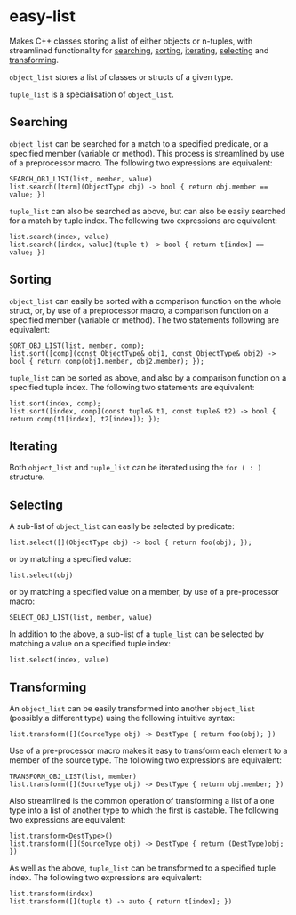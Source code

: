 # easy-list
Makes C++ classes storing a list of either objects or n-tuples, with streamlined functionality for [searching](#Searching), [sorting](#Sorting), [iterating](#Iterating), [selecting](#Selecting) and [transforming](#Transforming).

<code>object_list</code> stores a list of classes or structs of a given type.

<code>tuple_list</code> is a specialisation of <code>object_list<tuple></code>.

Searching
---------

<code>object_list</code> can be searched for a match to a specified predicate, or a specified member (variable or method). This process is streamlined by use of a preprocessor macro. The following two expressions are equivalent:

    SEARCH_OBJ_LIST(list, member, value)
    list.search([term](ObjectType obj) -> bool { return obj.member == value; })

<code>tuple_list</code> can also be searched as above, but can also be easily searched for a match by tuple index. The following two expressions are equivalent:

    list.search(index, value)
    list.search([index, value](tuple t) -> bool { return t[index] == value; })
  
Sorting
-------

<code>object_list</code> can easily be sorted with a comparison function on the whole struct, or, by use of a preprocessor macro, a comparison function on a specified member (variable or method). The two statements following are equivalent:

    SORT_OBJ_LIST(list, member, comp);
    list.sort([comp](const ObjectType& obj1, const ObjectType& obj2) -> bool { return comp(obj1.member, obj2.member); });

<code>tuple_list</code> can be sorted as above, and also by a comparison function on a specified tuple index. The following two statements are equivalent:

    list.sort(index, comp);
    list.sort([index, comp](const tuple& t1, const tuple& t2) -> bool { return comp(t1[index], t2[index]); });

Iterating
---------

Both <code>object_list</code> and <code>tuple_list</code> can be iterated using the <code>for ( : )</code> structure.

Selecting
---------

A sub-list of <code>object_list</code> can easily be selected by predicate:

    list.select([](ObjectType obj) -> bool { return foo(obj); });

or by matching a specified value:

    list.select(obj)

or by matching a specified value on a member, by use of a pre-processor macro:

    SELECT_OBJ_LIST(list, member, value)
   
In addition to the above, a sub-list of a <code>tuple_list</code> can be selected by matching a value on a specified tuple index:

    list.select(index, value)

Transforming
------------

An <code>object_list</code> can be easily transformed into another <code>object_list</code> (possibly a different type) using the following intuitive syntax:

    list.transform([](SourceType obj) -> DestType { return foo(obj); })

Use of a pre-processor macro makes it easy to transform each element to a member of the source type. The following two expressions are equivalent:

    TRANSFORM_OBJ_LIST(list, member)
    list.transform([](SourceType obj) -> DestType { return obj.member; })
    
Also streamlined is the common operation of transforming a list of a one type into a list of another type to which the first is castable. The following two expressions are equivalent:

    list.transform<DestType>()
    list.transform([](SourceType obj) -> DestType { return (DestType)obj; })

As well as the above, <code>tuple_list</code> can be transformed to a specified tuple index. The following two expressions are equivalent:

    list.transform(index)
    list.transform([](tuple t) -> auto { return t[index]; })
